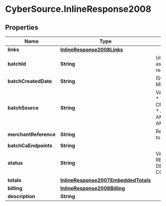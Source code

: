 # CyberSource.InlineResponse2008

## Properties
Name | Type | Description | Notes
------------ | ------------- | ------------- | -------------
**links** | [**InlineResponse2008Links**](InlineResponse2008Links.md) |  | [optional] 
**batchId** | **String** | Unique identification number assigned to the submitted request. | [optional] 
**batchCreatedDate** | **String** | ISO-8601 format: yyyy-MM-ddTHH:mm:ssZ | [optional] 
**batchSource** | **String** | Valid Values:   * SCHEDULER   * TOKEN_API   * CREDIT_CARD_FILE_UPLOAD   * AMEX_REGSITRY   * AMEX_REGISTRY_API   * AMEX_MAINTENANCE  | [optional] 
**merchantReference** | **String** | Reference used by merchant to identify batch. | [optional] 
**batchCaEndpoints** | **String** |  | [optional] 
**status** | **String** | Valid Values:   * REJECTED   * RECEIVED   * VALIDATED   * DECLINED   * PROCESSING   * COMPLETED  | [optional] 
**totals** | [**InlineResponse2007EmbeddedTotals**](InlineResponse2007EmbeddedTotals.md) |  | [optional] 
**billing** | [**InlineResponse2008Billing**](InlineResponse2008Billing.md) |  | [optional] 
**description** | **String** |  | [optional] 


